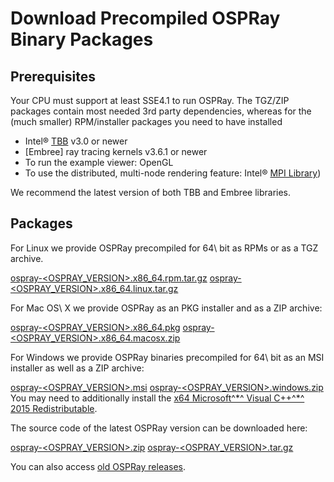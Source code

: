 Download Precompiled OSPRay Binary Packages
===========================================

Prerequisites
-------------

Your CPU must support at least SSE4.1 to run OSPRay. The TGZ/ZIP
packages contain most needed 3rd party dependencies, whereas for the
(much smaller) RPM/installer packages you need to have installed

- Intel® [TBB](https://www.threadingbuildingblocks.org/) v3.0 or newer
- [Embree] ray tracing kernels v3.6.1 or newer
- To run the example viewer: OpenGL
- To use the distributed, multi-node rendering feature: Intel® [MPI
  Library](https://software.intel.com/en-us/intel-mpi-library/))

We recommend the latest version of both TBB and Embree libraries.

Packages
--------

For Linux we provide OSPRay precompiled for 64\ bit as RPMs or as a TGZ
archive.

[ospray-<OSPRAY_VERSION>.x86_64.rpm.tar.gz](https://github.com/ospray/OSPRay/releases/download/v<OSPRAY_VERSION>/ospray-<OSPRAY_VERSION>.x86_64.rpm.tar.gz)
[ospray-<OSPRAY_VERSION>.x86_64.linux.tar.gz](https://github.com/ospray/OSPRay/releases/download/v<OSPRAY_VERSION>/ospray-<OSPRAY_VERSION>.x86_64.linux.tar.gz)

For Mac OS\ X we provide OSPRay as an PKG installer and as a ZIP archive:

[ospray-<OSPRAY_VERSION>.x86_64.pkg](https://github.com/ospray/OSPRay/releases/download/v<OSPRAY_VERSION>/ospray-<OSPRAY_VERSION>.x86_64.pkg)
[ospray-<OSPRAY_VERSION>.x86_64.macosx.zip](https://github.com/ospray/OSPRay/releases/download/v<OSPRAY_VERSION>/ospray-<OSPRAY_VERSION>.x86_64.macosx.zip)

For Windows we provide OSPRay binaries precompiled for 64\ bit as an MSI
installer as well as a ZIP archive:

[ospray-<OSPRAY_VERSION>.msi](https://github.com/ospray/OSPRay/releases/download/v<OSPRAY_VERSION>/ospray-<OSPRAY_VERSION>.msi)
[ospray-<OSPRAY_VERSION>.windows.zip](https://github.com/ospray/OSPRay/releases/download/v<OSPRAY_VERSION>/ospray-<OSPRAY_VERSION>.windows.zip)
You may need to additionally install the [x64 Microsoft^\*^ Visual C++^\*^ 2015
Redistributable](https://www.microsoft.com/download/details.aspx?id=53840).

The source code of the latest OSPRay version can be downloaded here:

[ospray-<OSPRAY_VERSION>.zip](https://github.com/ospray/OSPRay/archive/v<OSPRAY_VERSION>.zip)
[ospray-<OSPRAY_VERSION>.tar.gz](https://github.com/ospray/OSPRay/archive/v<OSPRAY_VERSION>.tar.gz)

You can also access [old OSPRay releases](https://github.com/ospray/OSPRay/releases).
